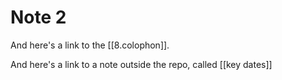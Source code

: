 # Note 2

And here's a link to the [[8.colophon]].

And here's a link to a note outside the repo, called [[key dates]]

